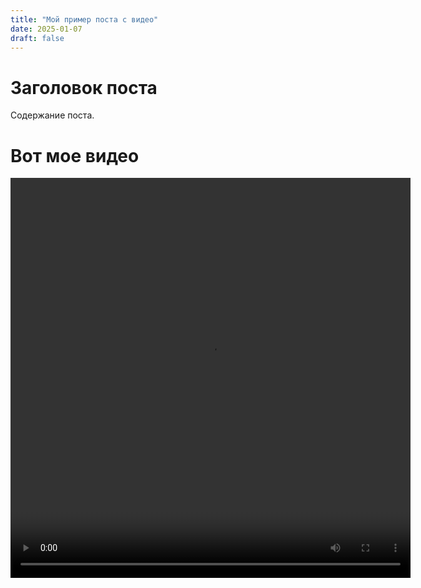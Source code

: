 ```yaml
---
title: "Мой пример поста с видео"
date: 2025-01-07
draft: false
---
```

# Заголовок поста
Содержание поста.

# Вот мое видео

<video width="640" height="640" controls>
    <source src="/videos/nata.mp4" type="video/mp4">
    Ваш браузер не поддерживает тег video.
</video>